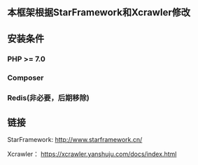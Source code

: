 ## 本框架根据StarFramework和Xcrawler修改
## 安装条件
### PHP >= 7.0
### Composer
### Redis(非必要，后期移除)

## 链接

StarFramework: http://www.starframework.cn/

Xcrawler： https://xcrawler.yanshuju.com/docs/index.html

